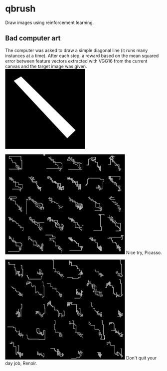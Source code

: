qbrush
======
Draw images using reinforcement learning.

Bad computer art
----------------
The computer was asked to draw a simple diagonal line (it runs many instances at a time).
After each step, a reward based on the mean squared error between feature vectors
extracted with VGG16 from the current canvas and the target image was given.
![alt tag](https://raw.githubusercontent.com/awentzonline/qbrush/master/examples/readme/slash0.jpg)

![alt tag](https://raw.githubusercontent.com/awentzonline/qbrush/master/examples/readme/epoch_44.png)
Nice try, Picasso.

![alt tag](https://raw.githubusercontent.com/awentzonline/qbrush/master/examples/readme/epoch_72.png)
Don't quit your day job, Renoir.
